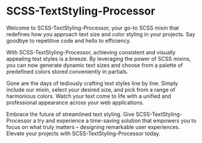 # SCSS-TextStyling-Processor

Welcome to SCSS-TextStyling-Processor, your go-to SCSS mixin that redefines how you approach text size and color styling in your projects. Say goodbye to repetitive code and hello to efficiency.

With SCSS-TextStyling-Processor, achieving consistent and visually appealing text styles is a breeze. By leveraging the power of SCSS mixins, you can now generate dynamic text sizes and choose from a palette of predefined colors stored conveniently in partials.

Gone are the days of tediously crafting text styles line by line. Simply include our mixin, select your desired size, and pick from a range of harmonious colors. Watch your text come to life with a unified and professional appearance across your web applications.

Embrace the future of streamlined text styling. Give SCSS-TextStyling-Processor a try and experience a time-saving solution that empowers you to focus on what truly matters – designing remarkable user experiences. Elevate your projects with SCSS-TextStyling-Processor today.
